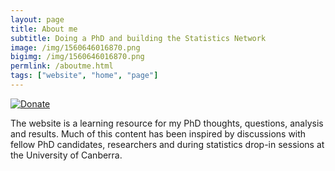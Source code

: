 ```yaml
---
layout: page
title: About me
subtitle: Doing a PhD and building the Statistics Network
image: /img/1560646016870.png
bigimg: /img/1560646016870.png
permlink: /aboutme.html
tags: ["website", "home", "page"]
---
```


[![Donate](https://img.shields.io/badge/Donate-PayPal-green.svg)](https://paypal.me/ARDavidson?locale.x=en_AU)

The website is a learning resource for my PhD thoughts, questions, analysis and results. Much of this content has been inspired by discussions with fellow PhD candidates, researchers and during statistics drop-in sessions at the University of Canberra.
